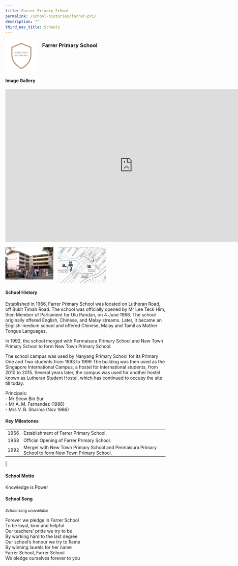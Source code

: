 ```yaml
---
title: Farrer Primary School
permalink: /school-histories/farrer-pri/
description: ""
third_nav_title: Schools
---
```

<img align="left" style="width:20%;margin-right:15px;" src="/images/farrerpri1.png">

### **Farrer Primary School**

<br clear="left">

#### **Image Gallery**
<iframe src="https://docs.google.com/presentation/d/e/2PACX-1vReEib21trWe7QxtR1-cKGzE5G75OyMd3CvdR5xYXFmaEgQc0Zvv_oEBBG7xM-jd_1viEi2j-EvcEBW/embed?start=false&amp;loop=true&amp;delayms=5000" frameborder="0" width="800" height="479" allowfullscreen="true"></iframe>

<p><a href="/images/farrerpri2.jpg">  
<img align="left" style="width:30%;margin-right:15px;" src="/images/farrerpri2.jpg">
</a></p>

<p><a href="/images/farrerpri3.jpg">  
<img align="left" style="width:30%;margin-right:15px;" src="/images/farrerpri3.jpg">
</a></p>

<br clear="left">

#### **School History**
Established in 1966, Farrer Primary School was located on Lutheran Road, off Bukit Timah Road. The school was officially opened by Mr Lee Teck Him, then Member of Parliament for Ulu Pandan, on 4 June 1968. The school originally offered English, Chinese, and Malay streams. Later, it became an English-medium school and offered Chinese, Malay and Tamil as Mother Tongue Languages.

In 1992, the school merged with Permaisura Primary School and New Town Primary School to form New Town Primary School.

The school campus was used by Nanyang Primary School for its Primary One and Two students from 1993 to 1999 The building was then used as the Singapore International Campus, a hostel for international students, from 2010 to 2015. Several years later, the campus was used for another hostel known as Lutheran Student Hostel, which has continued to occupy the site till today.

Principals:<br>
\- Mr Seow Bin Sur<br>
\- Mr A. M. Fernandez (1986)<br>
\- Mrs V. B. Sharma (Nov 1986)

#### **Key Milestones**

|  |  |
|:---:|---|
| 1966 | Establishment of Farrer Primary School. |
| 1968 | Official Opening of Farrer Primary School. |
| 1992 | Merger with New Town Primary School and Permaisura Primary School to form New Town Primary School. |
|

#### **School Motto**
Knowledge is Power


#### **School Song**
<small>*School song unavailable*</small>

Forever we pledge in Farrer School<br>
To be loyal, kind and helpful<br>
Our teachers’ pride we try to be<br>
By working hard to the last degree<br>
Our school’s honour we try to flame<br>
By winning laurels for her name<br>
Farrer School, Farrer School<br>
We pledge ourselves forever to you